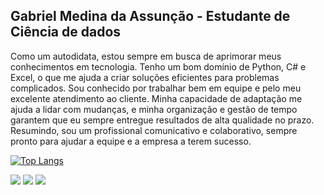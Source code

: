## Gabriel Medina da Assunção - Estudante de Ciência de dados

Como um autodidata, estou sempre em busca de aprimorar meus conhecimentos em tecnologia. Tenho um bom domínio de Python, C# e Excel, o que me ajuda a criar soluções eficientes para problemas complicados. Sou conhecido por trabalhar bem em equipe e pelo meu excelente atendimento ao cliente. Minha capacidade de adaptação me ajuda a lidar com mudanças, e minha organização e gestão de tempo garantem que eu sempre entregue resultados de alta qualidade no prazo. Resumindo, sou um profissional comunicativo e colaborativo, sempre pronto para ajudar a equipe e a empresa a terem sucesso.

[![Top Langs](https://github-readme-stats.vercel.app/api/top-langs/?username=gabs4841)](https://github.com/anuraghazra/github-readme-stats)
 
<div> 
  <a href="https://gabs4841.github.io/" target="_blank" rel=“noopener noreferrer”><img src="https://img.shields.io/badge/Portfolio-%23000000.svg?style=for-the-badge&logo=firefox&logoColor=#FF7139"></a>
  <a href="https://www.linkedin.com/in/gabriellmedina/" target="_blank" rel=“noopener noreferrer”><img src="https://img.shields.io/badge/-LinkedIn-%230077B5?style=for-the-badge&logo=linkedin&logoColor=white"></a> 
   <a href = "mailto:gabrielzao8@gmail.com" rel=“noopener noreferrer”><img src="https://img.shields.io/badge/-Gmail-%23333?style=for-the-badge&logo=gmail&logoColor=white"></a>
</div>

<!-- <a href="https://1drv.ms/x/s!AmZZckAaQe6kyi01H44dSRY6eQrg?e=rRrL99" target="_blank" rel=“noopener noreferrer”><img src="https://img.shields.io/badge/Microsoft_Excel-217346?style=for-the-badge&logo=microsoft-excel&logoColor=white"></a> -->
